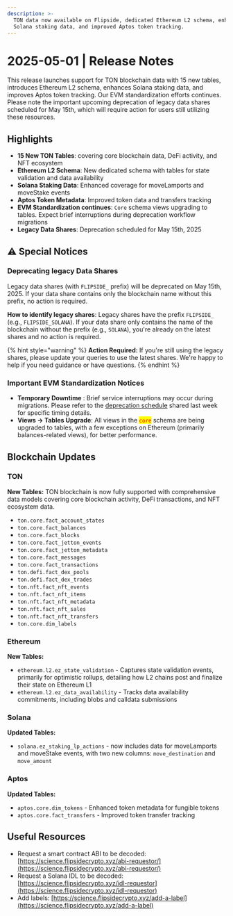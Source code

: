 ```yaml
---
description: >-
  TON data now available on Flipside, dedicated Ethereum L2 schema, enhanced
  Solana staking data, and improved Aptos token tracking.
---
```


# 2025-05-01 | Release Notes

This release launches support for TON blockchain data with 15 new tables, introduces Ethereum L2 schema, enhances Solana staking data, and improves Aptos token tracking. Our EVM standardization efforts continues. Please note the important upcoming deprecation of legacy data shares scheduled for May 15th, which will require action for users still utilizing these resources.

## Highlights

* **15 New TON Tables**: covering core blockchain data, DeFi activity, and NFT ecosystem
* **Ethereum L2 Schema**: New dedicated schema with tables for state validation and data availability
* **Solana Staking Data**: Enhanced coverage for moveLamports and moveStake events
* **Aptos Token Metadata**: Improved token data and transfers tracking
* **EVM Standardization continues**: `Core` schema views upgrading to tables. Expect brief interruptions during deprecation workflow migrations&#x20;
* **Legacy Data Shares**: Deprecation scheduled for May 15th, 2025

## ⚠️ Special Notices

### Deprecating legacy Data Shares

Legacy data shares (with `FLIPSIDE_` prefix) will be deprecated on May 15th, 2025. If your data share contains only the blockchain name without this prefix, no action is required.

**How to identify legacy shares**: Legacy shares have the prefix `FLIPSIDE_` (e.g., `FLIPSIDE_SOLANA`). If your data share only contains the name of the blockchain without the prefix (e.g., `SOLANA`), you're already on the latest shares and no action is required.

{% hint style="warning" %}
**Action Required:** If you're still using the legacy shares, please update your queries to use the latest shares. We're happy to help if you need guidance or have questions.
{% endhint %}

### Important EVM Standardization Notices

* **Temporary Downtime** : Brief service interruptions may occur during migrations. Please refer to the [deprecation schedule](https://docs.flipsidecrypto.xyz/support/release-notes/2025/04-17-release-notes#evm-standardization-deprecation-timeline) shared last week for specific timing details.
* **Views → Tables Upgrade**: All views in the <mark style="color:red;">`core`</mark> schema are being upgraded to tables, with a few exceptions on Ethereum (primarily balances-related views), for better performance.

## Blockchain Updates

### TON

**New Tables:** TON blockchain is now fully supported with comprehensive data models covering core blockchain activity, DeFi transactions, and NFT ecosystem data.&#x20;

* `ton.core.fact_account_states`&#x20;
* `ton.core.fact_balances`&#x20;
* `ton.core.fact_blocks`&#x20;
* `ton.core.fact_jetton_events`&#x20;
* `ton.core.fact_jetton_metadata`&#x20;
* `ton.core.fact_messages`&#x20;
* `ton.core.fact_transactions`&#x20;
* `ton.defi.fact_dex_pools`&#x20;
* `ton.defi.fact_dex_trades`&#x20;
* `ton.nft.fact_nft_events`&#x20;
* `ton.nft.fact_nft_items`&#x20;
* `ton.nft.fact_nft_metadata`
* `ton.nft.fact_nft_sales`&#x20;
* `ton.nft.fact_nft_transfers`&#x20;
* `ton.core.dim_labels`&#x20;

### Ethereum

**New Tables:**&#x20;

* `ethereum.l2.ez_state_validation` - Captures state validation events, primarily for optimistic rollups, detailing how L2 chains post and finalize their state on Ethereum L1
* `ethereum.l2.ez_data_availability` - Tracks data availability commitments, including blobs and calldata submissions

### Solana

**Updated Tables:**&#x20;

* `solana.ez_staking_lp_actions` - now includes data for moveLamports and moveStake events, with two new columns: `move_destination` and `move_amount`

### Aptos

**Updated Tables:**

* `aptos.core.dim_tokens` - Enhanced token metadata for fungible tokens
* `aptos.core.fact_transfers` - Improved token transfer tracking



## Useful Resources

* Request a smart contract ABI to be decoded: [https://science.flipsidecrypto.xyz/abi-requestor/](https://science.flipsidecrypto.xyz/abi-requestor/)
* Request a Solana IDL to be decoded: [https://science.flipsidecrypto.xyz/idl-requestor](https://science.flipsidecrypto.xyz/idl-requestor)
* Add labels: [https://science.flipsidecrypto.xyz/add-a-label](https://science.flipsidecrypto.xyz/add-a-label)
